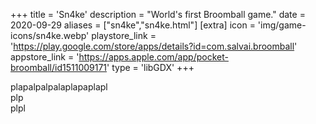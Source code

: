 +++
title = 'Sn4ke'
description = "World's first Broomball game."
date = 2020-09-29
aliases = ["sn4ke","sn4ke.html"]
[extra]
icon = 'img/game-icons/sn4ke.webp'
playstore_link = 'https://play.google.com/store/apps/details?id=com.salvai.broomball'
appstore_link = 'https://apps.apple.com/app/pocket-broomball/id1511009171'
type = 'libGDX'
+++

plapalpalpalaplapaplapl  
plp  
plpl